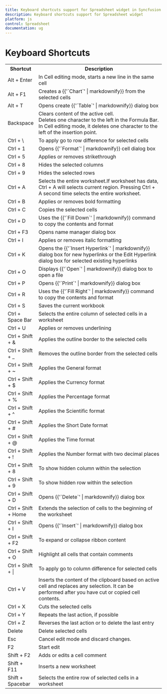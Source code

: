 ```yaml
---
title: Keyboard shortcuts support for Spreadsheet widget in Syncfusion Essential JS
description: Keyboard shortcuts support for Spreadsheet widget
platform: js
control: Spreadsheet
documentation: ug
---
```

# Keyboard Shortcuts

<table>
    <colgroup>
        <col width="17%"/>
    </colgroup>
    <tr>
        <th>
            Shortcut
        </th>
        <th>
            Description
        </th>
    </tr>
    <tr>
        <td>
            Alt + Enter
        </td>
        <td>
            In Cell editing mode, starts a new line in the same cell
        </td>
    </tr>
    <tr>
        <td>
            Alt + F1
        </td>
        <td>
            Creates a {{'`Chart`' | markdownify}} from the selected cells
        </td>
    </tr>
    <tr>
        <td>
            Alt + T
        </td>
        <td>
            Opens create {{'`Table`' | markdownify}} dialog box
        </td>
    </tr>
    <tr>
        <td>
            Backspace
        </td>
        <td>
            Clears content of the active cell.<br>
            Deletes one character to the left in the Formula Bar.<br>
            In Cell editing mode, it deletes one character to the left of the insertion point.
        </td>
    </tr>
    <tr>
        <td>
            Ctrl + \
        </td>
        <td>
            To apply go to row difference for selected cells
        </td>
    </tr>
    <tr>
        <td>
            Ctrl + 1
        </td>
        <td>
            Opens {{'`Format`' | markdownify}} cell dialog box
        </td>
    </tr>
    <tr>
        <td>
            Ctrl + 5
        </td>
        <td>
            Applies or removes strikethrough
        </td>
    </tr>
    <tr>
        <td>
            Ctrl + 8
        </td>
        <td>
            Hides the selected columns
        </td>
    </tr>
    <tr>
        <td>
            Ctrl + 9
        </td>
        <td>
            Hides the selected rows
        </td>
    </tr>
    <tr>
        <td>
            Ctrl + A
        </td>
        <td>
            Selects the entire worksheet.If worksheet has data, Ctrl + A will selects current region. Pressing Ctrl + A second time selects the entire worksheet.
        </td>
    </tr>
    <tr>
        <td>
            Ctrl + B
        </td>
        <td>
            Applies or removes bold formatting
        </td>
    </tr>
    <tr>
        <td>
            Ctrl + C
        </td>
        <td>
            Copies the selected cells
        </td>
    </tr>
    <tr>
        <td>
            Ctrl + D
        </td>
        <td>
            Uses the {{'`Fill Down`' | markdownify}} command to copy the contents and format
        </td>
    </tr>
    <tr>
        <td>
            Ctrl + F3
        </td>
        <td>
            Opens name manager dialog box
        </td>
    </tr>
    <tr>
        <td>
            Ctrl + I
        </td>
        <td>
            Applies or removes italic formatting
        </td>
    </tr>
    <tr>
        <td>
            Ctrl + K
        </td>
        <td>
            Opens the {{'`Insert Hyperlink`' | markdownify}} dialog box for new hyperlinks or the Edit Hyperlink dialog box for selected existing hyperlinks
        </td>
    </tr>
    <tr>
        <td>
            Ctrl + O
        </td>
        <td>
            Displays {{'`Open`' | markdownify}} dialog box to open a file
        </td>
    </tr>
    <tr>
        <td>
            Ctrl + P
        </td>
        <td>
            Opens {{'`Print`' | markdownify}} dialog box
        </td>
    </tr>
    <tr>
        <td>
            Ctrl + R
        </td>
        <td>
            Uses the {{'`Fill Right`' | markdownify}} command to copy the contents and format
        </td>
    </tr>
    <tr>
        <td>
            Ctrl + S
        </td>
        <td>
            Saves the current workbook
        </td>
    </tr>
    <tr>
        <td>
            Ctrl + Space Bar
        </td>
        <td>
            Selects the entire column of selected cells in a worksheet
        </td>
    </tr>
    <tr>
        <td>
            Ctrl + U
        </td>
        <td>
            Applies or removes underlining
        </td>
    </tr>
    <tr>
        <td>
            Ctrl + Shift + &
        </td>
        <td>
            Applies the outline border to the selected cells
        </td>
    </tr>
    <tr>
        <td>
            Ctrl + Shift  + _
        </td>
        <td>
            Removes the outline border from the selected cells
        </td>
    </tr>
    <tr>
        <td>
            Ctrl + Shift + ~
        </td>
        <td>
            Applies the General format
        </td>
    </tr>
    <tr>
        <td>
            Ctrl + Shift + $
        </td>
        <td>
            Applies the Currency format
        </td>
    </tr>
    <tr>
        <td>
            Ctrl + Shift + %
        </td>
        <td>
            Applies the Percentage format
        </td>
    </tr>
    <tr>
        <td>
            Ctrl + Shift + ^
        </td>
        <td>
            Applies the Scientific format
        </td>
    </tr>
    <tr>
        <td>
            Ctrl + Shift + #
        </td>
        <td>
            Applies the Short Date format
        </td>
    </tr>
    <tr>
        <td>
            Ctrl + Shift + @
        </td>
        <td>
            Applies the Time format
        </td>
    </tr>
    <tr>
        <td>
            Ctrl + Shift + !
        </td>
        <td>
            Applies the Number format with two decimal places
        </td>
    </tr>
    <tr>
        <td>
            Ctrl + Shift + 8
        </td>
        <td>
            To show hidden column within the selection
        </td>
    </tr>
    <tr>
        <td>
            Ctrl + Shift + 9
        </td>
        <td>
            To show hidden row within the selection
        </td>
    </tr>
    <tr>
        <td>
            Ctrl + Shift + D
        </td>
        <td>
            Opens {{'`Delete`' | markdownify}} dialog box
        </td>
    </tr>
    <tr>
        <td>
            Ctrl + Shift + Home
        </td>
        <td>
            Extends the selection of cells to the beginning of the worksheet
        </td>
    </tr>
    <tr>
        <td>
            Ctrl + Shift + I
        </td>
        <td>
            Opens {{'`Insert`' | markdownify}} dialog box
        </td>
    </tr>
    <tr>
        <td>
            Ctrl + Shift + F2
        </td>
        <td>
            To expand or collapse ribbon content
        </td>
    </tr>
    <tr>
        <td>
            Ctrl + Shift + O
        </td>
        <td>
            Highlight all cells that contain comments
        </td>
    </tr>
    <tr>
        <td>
            Ctrl + Shift + |
        </td>
        <td>
            To apply go to column difference for selected cells
        </td>
    </tr>
    <tr>
        <td>
            Ctrl + V
        </td>
        <td>
            Inserts the content of the clipboard based on active cell and replaces any selection. It can be performed after you have cut or copied cell contents.
        </td>
    </tr>
    <tr>
        <td>
            Ctrl + X
        </td>
        <td>
            Cuts the selected cells
        </td>
    </tr>
    <tr>
        <td>
            Ctrl + Y
        </td>
        <td>
            Repeats the last action, if possible
        </td>
    </tr>
    <tr>
        <td>
            Ctrl + Z
        </td>
        <td>
            Reverses the last action or to delete the last entry
        </td>
    </tr>
    <tr>
        <td>
            Delete
        </td>
        <td>
            Delete selected cells
        </td>
    </tr>
    <tr>
        <td>
            Esc
        </td>
        <td>
            Cancel edit mode and discard changes.
        </td>
    </tr>
    <tr>
        <td>
            F2
        </td>
        <td>
            Start edit
        </td>
    </tr>
    <tr>
        <td>
            Shift + F2
        </td>
        <td>
            Adds or edits a cell comment
        </td>
    </tr>
    <tr>
        <td>
            Shift + F11
        </td>
        <td>
            Inserts a new worksheet
        </td>
    </tr>
    <tr>
        <td>
            Shift + Spacebar
        </td>
        <td>
            Selects the entire row of selected cells in a worksheet
        </td>
    </tr>
</table>
